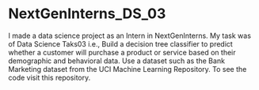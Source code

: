 # NextGenInterns_DS_03
I made a data science project as an Intern in NextGenInterns. My task was of Data Science Taks03 i.e., Build a decision tree classifier to predict whether a customer will
purchase a product or service based on their demographic and behavioral
data. Use a dataset such as the Bank Marketing dataset from the UCI
Machine Learning Repository.
To see the code visit this repository.
